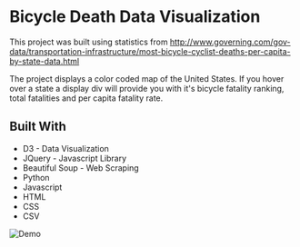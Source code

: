 <h1>Bicycle Death Data Visualization</h1>

This project was built using statistics from http://www.governing.com/gov-data/transportation-infrastructure/most-bicycle-cyclist-deaths-per-capita-by-state-data.html

The project displays a color coded map of the United States.  If you hover over a state a display div will provide you with it's bicycle fatality ranking, total fatalities and per capita fatality rate.  





<h2>Built With</h2>

* D3 - Data Visualization 
* JQuery - Javascript Library
* Beautiful Soup - Web Scraping
* Python
* Javascript
* HTML
* CSS
* CSV



![Demo](https://cloud.githubusercontent.com/assets/10001990/22867529/dc2cf598-f13e-11e6-9426-f2befbc663c2.gif)




